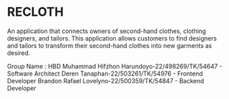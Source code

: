 # RECLOTH

An application that connects owners of second-hand clothes, clothing designers, and tailors. This application allows customers to find designers and tailors to transform their second-hand clothes into new garments as desired.


Group Name : HBD
Muhammad Hifzhon Harundoyo-22/498269/TK/54647 - Software Architect 
Deren Tanaphan-22/503261/TK/54976 - Frontend Developer 
Brandon Rafael Lovelyno-22/500359/TK/54847 - Backend Developer 
